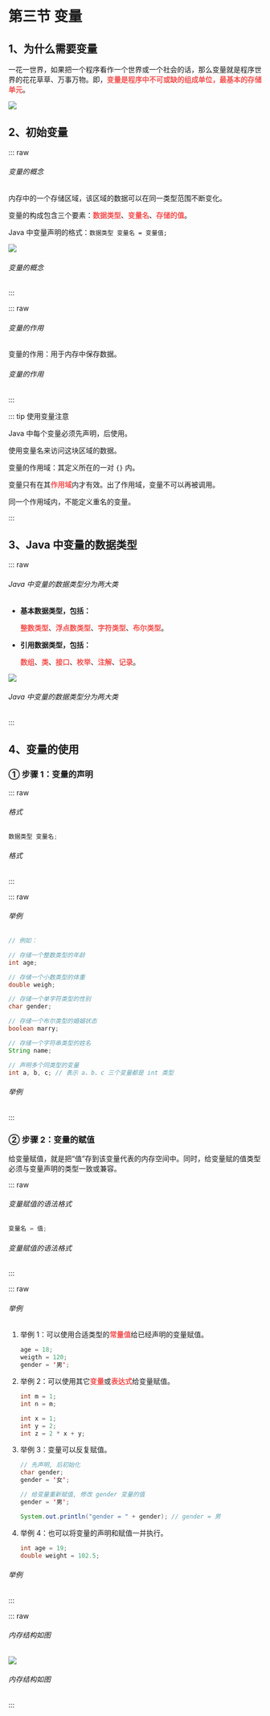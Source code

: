 # 第三节 变量

## 1、为什么需要变量

一花一世界，如果把一个程序看作一个世界或一个社会的话，那么变量就是程序世界的花花草草、万事万物。即，<strong style="color: #f3514f;">变量是程序中不可或缺的组成单位，最基本的存储单元</strong>。

![](https://raw.githubusercontent.com/wehome-h/typora-images-repository/main/images/20240414140622.png)

## 2、初始变量

::: raw

<h6>
  <span class="title">变量的概念</span>
</h6>

内存中的一个存储区域，该区域的数据可以在同一类型范围不断变化。

变量的构成包含三个要素：<strong style="color: #f3514f;">数据类型</strong>、<strong style="color: #f3514f;">变量名</strong>、<strong style="color: #f3514f;">存储的值</strong>。

Java 中变量声明的格式：`数据类型 变量名 = 变量值;`

![](https://raw.githubusercontent.com/wehome-h/typora-images-repository/main/images/20240414142000.png)

<h6>
  <span class="title">变量的概念</span>
</h6>

:::

::: raw

<h6>
  <span class="title">变量的作用</span>
</h6>

变量的作用：用于内存中保存数据。

<h6>
  <span class="title">变量的作用</span>
</h6>

:::

::: tip 使用变量注意

Java 中每个变量必须先声明，后使用。

使用变量名来访问这块区域的数据。

变量的作用域：其定义所在的一对 `{}` 内。

变量只有在其<strong style="color: #f3514f;">作用域</strong>内才有效。出了作用域，变量不可以再被调用。

同一个作用域内，不能定义重名的变量。

:::

## 3、Java 中变量的数据类型

::: raw

<h6>
  <span class="title">Java 中变量的数据类型分为两大类</span>
</h6>

- **基本数据类型，包括：**

  <strong style="color: #f3514f;">整数类型</strong>、<strong style="color: #f3514f;">浮点数类型</strong>、<strong style="color: #f3514f;">字符类型</strong>、<strong style="color: #f3514f;">布尔类型</strong>。

- **引用数据类型，包括：**

  <strong style="color: #f3514f;">数组</strong>、<strong style="color: #f3514f;">类</strong>、<strong style="color: #f3514f;">接口</strong>、<strong style="color: #f3514f;">枚举</strong>、<strong style="color: #f3514f;">注解</strong>、<strong style="color: #f3514f;">记录</strong>。

![](https://raw.githubusercontent.com/wehome-h/typora-images-repository/main/images/20240414143035.png)

<h6>
  <span class="title">Java 中变量的数据类型分为两大类</span>
</h6>

:::

## 4、变量的使用

### ① 步骤 1：变量的声明

::: raw

<h6>
  <span class="title">格式</span>
</h6>

```java
数据类型 变量名;
```

<h6>
  <span class="title">格式</span>
</h6>

:::

::: raw

<h6>
  <span class="title">举例</span>
</h6>

```java
// 例如：

// 存储一个整数类型的年龄
int age;

// 存储一个小数类型的体重
double weigh;

// 存储一个单字符类型的性别
char gender;

// 存储一个布尔类型的婚姻状态
boolean marry;

// 存储一个字符串类型的姓名
String name;

// 声明多个同类型的变量
int a, b, c; // 表示 a、b、c 三个变量都是 int 类型
```

<h6>
  <span class="title">举例</span>
</h6>

:::

### ② 步骤 2：变量的赋值

给变量赋值，就是把“值”存到该变量代表的内存空间中。同时，给变量赋的值类型必须与变量声明的类型一致或兼容。

::: raw

<h6>
  <span class="title">变量赋值的语法格式</span>
</h6>

```java
变量名 = 值;
```

<h6>
  <span class="title">变量赋值的语法格式</span>
</h6>

:::

::: raw

<h6>
  <span class="title">举例</span>
</h6>

1.  举例 1：可以使用合适类型的<strong style="color: #f3514f;">常量值</strong>给已经声明的变量赋值。

    ```java
    age = 18;
    weigth = 120;
    gender = '男';
    ```

<div class="br"></div>

2.  举例 2：可以使用其它<strong style="color: #f3514f;">变量</strong>或<strong style="color: #f3514f;">表达式</strong>给变量赋值。

    ```java
    int m = 1;
    int n = m;

    int x = 1;
    int y = 2;
    int z = 2 * x + y;
    ```

<div class="br"></div>

3.  举例 3：变量可以反复赋值。

    ```java
    // 先声明, 后初始化
    char gender;
    gender = '女';

    // 给变量重新赋值, 修改 gender 变量的值
    gender = '男';

    System.out.println("gender = " + gender); // gender = 男
    ```

<div class="br"></div>

4.  举例 4：也可以将变量的声明和赋值一并执行。

    ```java
    int age = 19;
    double weight = 102.5;
    ```

<h6>
  <span class="title">举例</span>
</h6>

:::

::: raw

<h6>
  <span class="title">内存结构如图</span>
</h6>

![](https://raw.githubusercontent.com/wehome-h/typora-images-repository/main/images/20240414144339.png)

<h6>
  <span class="title">内存结构如图</span>
</h6>

:::
